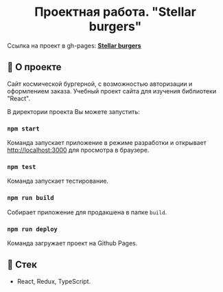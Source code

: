 <h1 align="center">
    Проектная работа. "Stellar burgers"
</h1>

Ссылка на проект в gh-pages: **[Stellar burgers](https://arturkaramov.github.io/react-burger/)**

## 📖 О проекте

Сайт космической бургерной, с возможностью авторизации и оформлением заказа.
Учебный проект сайта для изучения библиотеки "React".

В директории проекта Вы можете запустить:

### `npm start`

Команда запускает приложение в режиме разработки и открывает [http://localhost:3000](http://localhost:3000) для просмотра в браузере.

### `npm test`

Команда запускает тестирование.

### `npm run build`

Собирает приложение для продакшена в папке `build`.

### `npm run deploy`

Команда загружает проект на Github Pages.

## 📃 Стек

- React, Redux, TypeScript.
